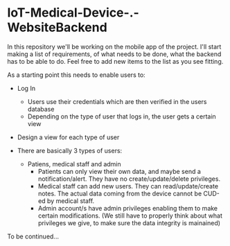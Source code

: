 # IoT-Medical-Device-.-WebsiteBackend

In this repository we'll be working on the mobile app of the project. 
I'll start making a list of requirements, of what needs to be done, what the backend has to be able to do. Feel free to add new items to the list as you see fitting.

As a starting point this needs to enable users to:
  * Log In
    * Users use their credentials which are then verified in the users database
    * Depending on the type of user that logs in, the user gets a certain view 
  * Design a view for each type of user
  
  
  
  
  
  * There are basically 3 types of users:
    * Patiens, medical staff and admin
      * Patients can only view their own data, and maybe send a notification/alert. They have no create/update/delete privileges.
      * Medical staff can add new users. They can read/update/create notes. The actual data coming from the device cannot be CUD-ed by medical staff.
      * Admin account/s have admin privileges enabling them to make certain modifications. (We still have to properly think about what privileges we give, to make sure the data integrity is mainained)
      
      
      
To be continued...
